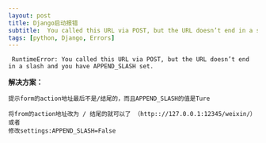 ```yaml
---
layout: post
title: Django启动报错
subtitle:  You called this URL via POST, but the URL doesn’t end in a slash and you have APPEND_SLASH set.
tags: [python, Django, Errors]
---
```


` RuntimeError: You called this URL via POST, but the URL doesn’t end in a slash and you have APPEND_SLASH set.`

**解决方案：**

```
提示form的action地址最后不是/结尾的，而且APPEND_SLASH的值是Ture

将from的action地址改为 / 结尾的就可以了 （http:://127.0.0.1:12345/weixin/）
或者 
修改settings:APPEND_SLASH=False
```